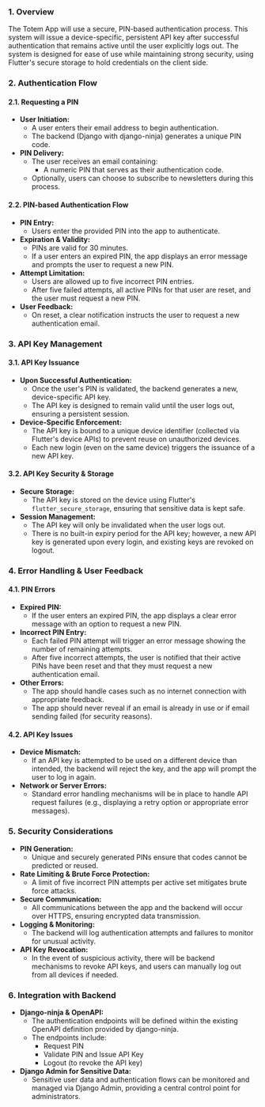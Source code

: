 ### 1. Overview
The Totem App will use a secure, PIN-based authentication process. This system will issue a device-specific, persistent API key after successful authentication that remains active until the user explicitly logs out. The system is designed for ease of use while maintaining strong security, using Flutter's secure storage to hold credentials on the client side.

### 2. Authentication Flow
#### 2.1. Requesting a PIN
- **User Initiation:**
  - A user enters their email address to begin authentication.
  - The backend (Django with django-ninja) generates a unique PIN code.
- **PIN Delivery:**
  - The user receives an email containing:
    - A numeric PIN that serves as their authentication code.
  - Optionally, users can choose to subscribe to newsletters during this process.

#### 2.2. PIN-based Authentication Flow
- **PIN Entry:**
  - Users enter the provided PIN into the app to authenticate.
- **Expiration & Validity:**
  - PINs are valid for 30 minutes.
  - If a user enters an expired PIN, the app displays an error message and prompts the user to request a new PIN.
- **Attempt Limitation:**
  - Users are allowed up to five incorrect PIN entries.
  - After five failed attempts, all active PINs for that user are reset, and the user must request a new PIN.
- **User Feedback:**
  - On reset, a clear notification instructs the user to request a new authentication email.

### 3. API Key Management
#### 3.1. API Key Issuance
- **Upon Successful Authentication:**
  - Once the user's PIN is validated, the backend generates a new, device-specific API key.
  - The API key is designed to remain valid until the user logs out, ensuring a persistent session.
- **Device-Specific Enforcement:**
  - The API key is bound to a unique device identifier (collected via Flutter's device APIs) to prevent reuse on unauthorized devices.
  - Each new login (even on the same device) triggers the issuance of a new API key.

#### 3.2. API Key Security & Storage
- **Secure Storage:**
  - The API key is stored on the device using Flutter's `flutter_secure_storage`, ensuring that sensitive data is kept safe.
- **Session Management:**
  - The API key will only be invalidated when the user logs out.
  - There is no built-in expiry period for the API key; however, a new API key is generated upon every login, and existing keys are revoked on logout.

### 4. Error Handling & User Feedback
#### 4.1. PIN Errors
- **Expired PIN:**
  - If the user enters an expired PIN, the app displays a clear error message with an option to request a new PIN.
- **Incorrect PIN Entry:**
  - Each failed PIN attempt will trigger an error message showing the number of remaining attempts.
  - After five incorrect attempts, the user is notified that their active PINs have been reset and that they must request a new authentication email.
- **Other Errors:**
  - The app should handle cases such as no internet connection with appropriate feedback.
  - The app should never reveal if an email is already in use or if email sending failed (for security reasons).

#### 4.2. API Key Issues
- **Device Mismatch:**
  - If an API key is attempted to be used on a different device than intended, the backend will reject the key, and the app will prompt the user to log in again.
- **Network or Server Errors:**
  - Standard error handling mechanisms will be in place to handle API request failures (e.g., displaying a retry option or appropriate error messages).

### 5. Security Considerations
- **PIN Generation:**
  - Unique and securely generated PINs ensure that codes cannot be predicted or reused.
- **Rate Limiting & Brute Force Protection:**
  - A limit of five incorrect PIN attempts per active set mitigates brute force attacks.
- **Secure Communication:**
  - All communications between the app and the backend will occur over HTTPS, ensuring encrypted data transmission.
- **Logging & Monitoring:**
  - The backend will log authentication attempts and failures to monitor for unusual activity.
- **API Key Revocation:**
  - In the event of suspicious activity, there will be backend mechanisms to revoke API keys, and users can manually log out from all devices if needed.

### 6. Integration with Backend
- **Django-ninja & OpenAPI:**
  - The authentication endpoints will be defined within the existing OpenAPI definition provided by django-ninja.
  - The endpoints include:
    - Request PIN
    - Validate PIN and Issue API Key
    - Logout (to revoke the API key)
- **Django Admin for Sensitive Data:**
  - Sensitive user data and authentication flows can be monitored and managed via Django Admin, providing a central control point for administrators.
